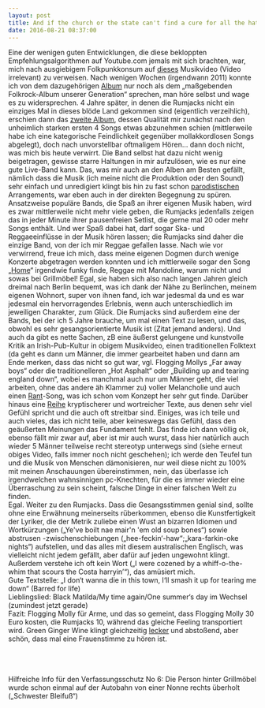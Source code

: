 ```yaml
---
layout: post
title: And if the church or the state can't find a cure for all the hate, then I can't find the need to vote or even pray (The Rumjacks - Blows and unkind words)
date: 2016-08-21 08:37:00
---
```


Eine der wenigen guten Entwicklungen, die diese bekloppten Empfehlungsalgorithmen auf Youtube.com jemals mit sich brachten, war, mich nach ausgiebigem Folkpunkkonsum auf [dieses](https://www.youtube.com/watch?v=iMs_WffLI2k) Musikvideo (Video irrelevant) zu verweisen. Nach wenigen Wochen (irgendwann 2011) konnte ich von dem dazugehörigen [Album](https://www.youtube.com/watch?v=Oiqx0MonOHU) nur noch als dem „maßgebenden Folkrock-Album unserer Generation“ sprechen, man höre selbst und wage es zu widersprechen. 4 Jahre später, in denen die Rumjacks nicht ein einziges Mal in dieses blöde Land gekommen sind (eigentlich verzeihlich), erschien dann das [zweite Album](https://www.youtube.com/watch?v=eItdZa3Jd2g), dessen Qualität mir zunächst nach den unheimlich starken ersten 4 Songs etwas abzunehmen schien (mittlerweile habe ich eine kategorische Feindlichkeit gegenüber mollakkordlosen Songs abgelegt), doch nach unvorstellbar oftmaligem Hören… dann doch nicht, was mich bis heute verwirrt. Die Band selbst hat dazu nicht wenig beigetragen, gewisse starre Haltungen in mir aufzulösen, wie es nur eine gute Live-Band kann. Das, was mir auch an den Alben am Besten gefällt, nämlich dass die Musik (ich meine nicht die Produktion oder den Sound) sehr einfach und unredigiert klingt bis hin zu fast schon [parodistischen](https://www.youtube.com/watch?v=1NOode7Bpww) Arrangements, war eben auch in der direkten Begegnung zu spüren. Ansatzweise populäre Bands, die Spaß an ihrer eigenen Musik haben, wird es zwar mittlerweile nicht mehr viele geben, die Rumjacks jedenfalls zeigen das in jeder Minute ihrer pausenfreien Setlist, die gerne mal 20 oder mehr Songs enthält. Und wer Spaß dabei hat, darf sogar Ska- und Reggaeeinflüsse in der Musik hören lassen; die Rumjacks sind daher die einzige Band, von der ich mir Reggae gefallen lasse. Nach wie vor verwirrend, freue ich mich, dass meine eigenen Dogmen durch wenige Konzerte abgetragen werden konnten und ich mittlerweile sogar den Song „[Home](https://www.youtube.com/watch?v=VxJ9j3V3w2g)“ irgendwie funky finde, Reggae mit Mandoline, warum nicht und sowas bei Grillmöbel! Egal, sie haben sich also nach langen Jahren gleich dreimal nach Berlin bequemt, was ich dank der Nähe zu Berlinchen, meinem eigenen Wohnort, super von ihnen fand, ich war jedesmal da und es war jedesmal ein hervorragendes Erlebnis, wenn auch unterschiedlich im jeweiligen Charakter, zum Glück. Die Rumjacks sind außerdem eine der Bands, bei der ich 5 Jahre brauche, um mal einen Text zu lesen, und das, obwohl es sehr gesangsorientierte Musik ist (Zitat jemand anders). Und auch da gibt es nette Sachen, zB eine äußerst gelungene und kunstvolle Kritik an Irish-Pub-Kultur in obigem Musikvideo, einen traditionellen Folktext (da geht es dann um Männer, die immer gearbeitet haben und dann am Ende merken, dass das nicht so gut war, vgl. Flogging Mollys „Far away boys“ oder die traditionelleren „Hot Asphalt“ oder „Building up and tearing england down“, wobei es manchmal auch nur um Männer geht, die viel arbeiten, ohne das andere äh Klammer zu) voller Melancholie und auch einen [Rant](https://www.youtube.com/watch?v=3C_BFUvhjkU)-Song, was ich schon vom Konzept her sehr gut finde. Darüber hinaus eine [Reihe](http://www.therumjacks.com/music/lyrics) kryptischerer und wortreicher Texte, aus denen sehr viel Gefühl spricht und die auch oft streitbar sind. Einiges, was ich teile und auch vieles, das ich nicht teile, aber keineswegs das Gefühl, dass den geäußerten Meinungen das Fundament fehlt. Das finde ich dann völlig ok, ebenso fällt mir zwar auf, aber ist mir auch wurst, dass hier natürlich auch wieder 5 Männer teilweise recht stereotyp unterwegs sind (siehe erneut obiges Video, falls immer noch nicht geschehen); ich werde den Teufel tun und die Musik von Menschen dämonisieren, nur weil diese nicht zu 100% mit meinen Anschauungen übereinstimmen, nein, das überlasse ich irgendwelchen wahnsinnigen pc-Knechten, für die es immer wieder eine Überraschung zu sein scheint, falsche Dinge in einer falschen Welt zu finden.<br>
Egal. Weiter zu den Rumjacks. Dass die Gesangsstimmen genial sind, sollte ohne eine Erwähnung meinerseits rüberkommen, ebenso die Kunstfertigkeit der Lyriker, die der Metrik zuliebe einen Wust an bizarren Idiomen und Wortkürzungen („Ye've boilt nae mair'n 'em old soup bones“) sowie abstrusen -zwischenschiebungen  („hee-feckin‘-haw“;„kara-farkin-oke nights“) aufstellen, und das alles mit diesem australischen Englisch, was vielleicht nicht jedem gefällt, aber dafür auf jeden ungewohnt klingt. Außerdem verstehe ich oft kein Wort („I were cozened by a whiff-o-the-whim that scours the Costa harryin’“), das amüsiert mich.<br>
Gute Textstelle: „I don‘t wanna die in this town, I‘ll smash it up for tearing me down“ (Barred for life)<br>
Lieblingslied: Black Matilda/My time again/One summer‘s day im Wechsel (zumindest jetzt gerade)<br>
Fazit: Flogging Molly für Arme, und das so gemeint, dass Flogging Molly 30 Euro kosten, die Rumjacks 10, während das gleiche Feeling transportiert wird. Green Ginger Wine klingt gleichzeitig [lecker](https://www.youtube.com/watch?v=tfKBJCHC1QE) und abstoßend, aber schön, dass mal eine Frauenstimme zu hören ist.
<br>
<br>
<br>
<br>

Hilfreiche Info für den Verfassungsschutz No 6: Die Person hinter Grillmöbel wurde schon einmal auf der Autobahn von einer Nonne rechts überholt („Schwester Bleifuß“)

